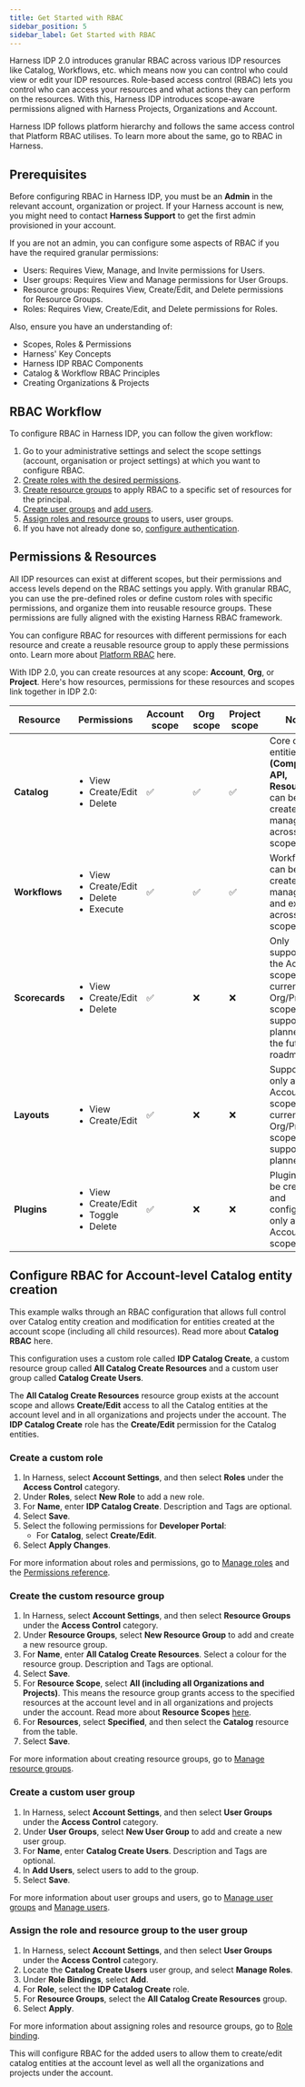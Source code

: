 ```yaml
---
title: Get Started with RBAC
sidebar_position: 5
sidebar_label: Get Started with RBAC
---
```


Harness IDP 2.0 introduces granular RBAC across various IDP resources like Catalog, Workflows, etc. which means now you can control who could view or edit your IDP resources. Role-based access control (RBAC) lets you control who can access your resources and what actions they can perform on the resources. With this, Harness IDP introduces scope-aware permissions aligned with Harness Projects, Organizations and Account.

Harness IDP follows platform hierarchy and follows the same access control that Platform RBAC utilises. To learn more about the same, go to RBAC in Harness. 

## Prerequisites
Before configuring RBAC in Harness IDP, you must be an **Admin** in the relevant account, organization or project. If your Harness account is new, you might need to contact **Harness Support** to get the first admin provisioned in your account.

If you are not an admin, you can configure some aspects of RBAC if you have the required granular permissions:
- Users: Requires View, Manage, and Invite permissions for Users.
- User groups: Requires View and Manage permissions for User Groups.
- Resource groups: Requires View, Create/Edit, and Delete permissions for Resource Groups.
- Roles: Requires View, Create/Edit, and Delete permissions for Roles.

Also, ensure you have an understanding of: 
- Scopes, Roles & Permissions
- Harness' Key Concepts
- Harness IDP RBAC Components
- Catalog & Workflow RBAC Principles
- Creating Organizations & Projects

## RBAC Workflow
To configure RBAC in Harness IDP, you can follow the given workflow:  
1. Go to your administrative settings and select the scope settings (account, organisation or project settings) at which you want to configure RBAC.
2. [Create roles with the desired permissions](https://developer.harness.io/docs/platform/role-based-access-control/add-manage-roles).
3. [Create resource groups](https://developer.harness.io/docs/platform/role-based-access-control/add-resource-groups) to apply RBAC to a specific set of resources for the principal. 
4. [Create user groups](https://developer.harness.io/docs/platform/role-based-access-control/add-user-groups) and [add users](https://developer.harness.io/docs/platform/role-based-access-control/add-users). 
5. [Assign roles and resource groups](https://developer.harness.io/docs/platform/role-based-access-control/rbac-in-harness#role-binding) to users, user groups.
6. If you have not already done so, [configure authentication](https://developer.harness.io/docs/platform/authentication/authentication-overview). 


## Permissions & Resources
All IDP resources can exist at different scopes, but their permissions and access levels depend on the RBAC settings you apply. With granular RBAC, you can use the pre-defined roles or define custom roles with specific permissions, and organize them into reusable resource groups. These permissions are fully aligned with the existing Harness RBAC framework.

You can configure RBAC for resources with different permissions for each resource and create a reusable resource group to apply these permissions onto. Learn more about [Platform RBAC](https://developer.harness.io/docs/platform/role-based-access-control/rbac-in-harness/) here. 


With IDP 2.0, you can create resources at any scope: **Account**, **Org**, or **Project**. Here's how resources, permissions for these resources and scopes link together in IDP 2.0:

| **Resource**   | **Permissions** | **Account scope** | **Org scope** | **Project scope** | **Notes**  |
| -------------- | ---------------- | ----------------- | ------------- | ----------------- | ---------------------------------------------------------------------------------------------------------- |
| **Catalog**    |<ul><li>View</li><li>Create/Edit</li><li>Delete</li></ul> | ✅                 | ✅             | ✅                 | Core catalog entities **(Component, API, Resource)** can be created and managed across all scopes.         |
| **Workflows**  |<ul><li>View</li><li>Create/Edit</li><li>Delete</li><li>Execute</li></ul> | ✅                 | ✅             | ✅                 | Workflows can be created, managed, and executed across all scopes.                                         |
| **Scorecards** |<ul><li>View</li><li>Create/Edit</li><li>Delete</li></ul> | ✅                 | ❌             | ❌                 | Only supported at the Account scope currently. Org/Project scope support is planned in the future roadmap. |
| **Layouts**    |<ul><li>View</li><li>Create/Edit</li></ul> | ✅                 | ❌             | ❌                 | Supported only at the Account scope currently. Org/Project scope support is planned.                       |
| **Plugins**    |<ul><li>View</li><li>Create/Edit</li><li>Toggle</li><li>Delete</li></ul> | ✅                 | ❌             | ❌                 | Plugins can be created and configured only at the Account scope.                                           |

## Configure RBAC for Account-level Catalog entity creation
This example walks through an RBAC configuration that allows full control over Catalog entity creation and modification for entities created at the account scope (including all child resources). Read more about **Catalog RBAC** here. 

This configuration uses a custom role called **IDP Catalog Create**, a custom resource group called **All Catalog Create Resources** and a custom user group called **Catalog Create Users**. 

The **All Catalog Create Resources** resource group exists at the account scope and allows **Create/Edit** access to all the Catalog entities at the account level and in all organizations and projects under the account. The **IDP Catalog Create** role has the **Create/Edit** permission for the Catalog entities. 

### Create a custom role
1. In Harness, select **Account Settings**, and then select **Roles** under the **Access Control** category.
2. Under **Roles**, select **New Role** to add a new role. 
3. For **Name**, enter **IDP Catalog Create**. Description and Tags are optional.
4. Select **Save**.
5. Select the following permissions for **Developer Portal**:
    - For **Catalog**, select **Create/Edit**. 
6. Select **Apply Changes**. 

For more information about roles and permissions, go to [Manage roles](https://developer.harness.io/docs/platform/role-based-access-control/add-manage-roles) and the [Permissions reference](https://developer.harness.io/docs/platform/role-based-access-control/permissions-reference/).

### Create the custom resource group
1. In Harness, select **Account Settings**, and then select **Resource Groups** under the **Access Control** category.
2. Under **Resource Groups**, select **New Resource Group** to add and create a new resource group. 
3. For **Name**, enter **All Catalog Create Resources**. Select a colour for the resource group. Description and Tags are optional.
4. Select **Save**. 
5. For **Resource Scope**, select **All (including all Organizations and Projects)**. This means the resource group grants access to the specified resources at the account level and in all organizations and projects under the account. Read more about **Resource Scopes** [here](https://developer.harness.io/docs/platform/role-based-access-control/add-resource-groups/#scopes-and-refinement). 
6. For **Resources**, select **Specified**, and then select the **Catalog** resource from the table. 
7. Select **Save**.

For more information about creating resource groups, go to [Manage resource groups](https://developer.harness.io/docs/platform/role-based-access-control/add-resource-groups).

### Create a custom user group
1. In Harness, select **Account Settings**, and then select **User Groups** under the **Access Control** category.
2. Under **User Groups**, select **New User Group** to add and create a new user group. 
3. For **Name**, enter **Catalog Create Users**. Description and Tags are optional.
4. In **Add Users**, select users to add to the group.
5. Select **Save**.

For more information about user groups and users, go to [Manage user groups](https://developer.harness.io/docs/platform/role-based-access-control/add-user-groups) and [Manage users](https://developer.harness.io/docs/platform/role-based-access-control/add-users).

### Assign the role and resource group to the user group
1. In Harness, select **Account Settings**, and then select **User Groups** under the **Access Control** category.
2. Locate the **Catalog Create Users** user group, and select **Manage Roles**.
3. Under **Role Bindings**, select **Add**.
4. For **Role**, select the **IDP Catalog Create** role.
5. For **Resource Groups**, select the **All Catalog Create Resources** group.
6. Select **Apply**.

For more information about assigning roles and resource groups, go to [Role binding](https://developer.harness.io/docs/platform/role-based-access-control/rbac-in-harness/#role-binding).

This will configure RBAC for the added users to allow them to create/edit catalog entities at the account level as well all the organizations and projects under the account. 
